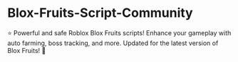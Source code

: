 # Blox-Fruits-Script-Community
⭐️ Powerful and safe Roblox Blox Fruits scripts! Enhance your gameplay with auto farming, boss tracking, and more. Updated for the latest version of Blox Fruits! 🚀

